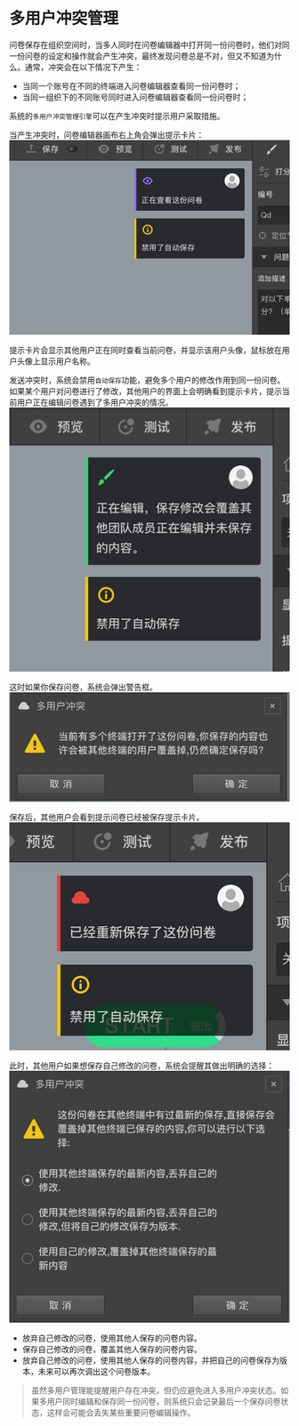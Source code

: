 ```index

```

```tag

```

```summary

```
# 多用户冲突管理

问卷保存在组织空间时，当多人同时在问卷编辑器中打开同一份问卷时，他们对同一份问卷的设定和操作就会产生冲突，最终发现问卷总是不对，但又不知道为什么。通常，冲突会在以下情况下产生：
+ 当同一个账号在不同的终端进入问卷编辑器查看同一份问卷时；
+ 当同一组织下的不同账号同时进入问卷编辑器查看同一份问卷时；

系统的`多用户冲突管理引擎`可以在产生冲突时提示用户采取措施。

当产生冲突时，问卷编辑器画布右上角会弹出提示卡片：
<img src='./images/conflict.png'>

提示卡片会显示其他用户正在同时查看当前问卷，并显示该用户头像，鼠标放在用户头像上显示用户名称。

发送冲突时，系统会禁用`自动保存`功能，避免多个用户的修改作用到同一份问卷。如果某个用户对问卷进行了修改，其他用户的界面上会明确看到提示卡片，提示当前用户正在编辑问卷遇到了多用户冲突的情况。
<img src='./images/conflict-editing.png'>

这时如果你保存问卷，系统会弹出警告框。
<img src='./images/conflict-warn-save.png'>

保存后，其他用户会看到提示问卷已经被保存提示卡片。
<img src='./images/conflict-saved.png'>

此时，其他用户如果想保存自己修改的问卷，系统会提醒其做出明确的选择：
<img src='./images/conflict-danger-save.png'>

+ 放弃自己修改的问卷，使用其他人保存的问卷内容。
+ 保存自己修改的问卷，覆盖其他人保存的问卷内容。
+ 放弃自己修改的问卷，使用其他人保存的问卷内容，并把自己的问卷保存为版本，未来可以再次调出这个问卷版本。

> 虽然多用户管理能提醒用户存在冲突，但仍应避免进入多用户冲突状态。如果多用户同时编辑和保存同一份问卷，则系统只会记录最后一个保存问卷状态，这样会可能会丢失某些重要问卷编辑操作。








